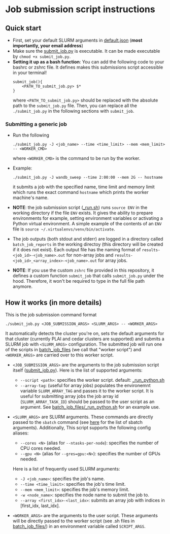 # Job submission script instructions
## Quick start
- First, set your default SLURM arguments in [default.json](default.json) (__most importantly, your email address__)
- Make sure the [submit_job.py](submit_job.py) is executable. It can be made executable by `chmod +x submit_job.py`.
- __Setting it up as a bash function__: You can add the following code to your bashrc or zshrc file. It defines makes this submissions script accessible in your terminal!
    ```
    submit_job(){
        <PATH_TO_submit_job.py> $*
    }
    ```
    where `<PATH_TO_submit_job.py>` should be replaced with the absolute path to the `submit_job.py` file. Then, you can replace all the `./submit_job.py` in the following sections with `submit_job`.

### Submitting a generic job

- Run the following
    ```
    ./submit_job.py -J <job_name> --time <time_limit> --mem <mem_limit> -- <WORKER_CMD>
    ```
    where `<WORKER_CMD>` is the command to be run by the worker.

- Example:
    ```
    ./submit_job.py -J wandb_sweep --time 2:00:00 --mem 2G -- hostname
    ```
    it submits a job with the specified name, time limit and memory limit which runs the exact command `hostname` which prints the worker machine's name.

- __NOTE__: the job submission script ([_run.sh](_run.sh)) runs `source ENV` in the working directory if the file `ENV` exists. It gives the ability to prepare environments for example, setting environment variables or activating a Python virtual environment. A simple example of the contents of an `ENV` file is `source ~/.virtualenvs/venv/bin/activate`.

- The job outputs (both stdout and stderr) are logged in a directory called `batch_job_reports` in the working directoy (this directory will be created if it does not exist). Each output file has the naming format of `results-<job_id>-<job_name>.out` for non-array jobs and `results-<job_id>_<array_index>-<job_name>.out` for array jobs.
- __NOTE__: If you use the custom `zshrc` file provided in this repository, it defines a custom function `submit_job` that calls `submit_job.py` under the hood. Therefore, it won't be required to type in the full file path anymore.

## How it works (in more details)

This is the job submission command format
```
./submit_job.py <JOB_SUBMISSION_ARGS> <SLURM_ARGS> -- <WORKER_ARGS>
```
It automatically detects the cluster you're on, sets the default arguments for that cluster (currently PLAI and cedar clusters are supported) and submits a SLURM job with `<SLURM_ARGS>` configuration. The submitted job will run one of the scripts in [batch_job_files](batch_job_files/) (we call that "worker script") and `<WORKER_ARGS>` are carried over to this worker script.
- `<JOB_SUBMISSION_ARGS>` are the arguments to the job submission script itself ([submit_job.py](submit_job.py)). Here is the list of supported arguments:
    - `--script <path>`: specifies the worker script. default: [_run_python.sh](batch_job_files/_run_python.sh)
    - `--array-tag`: (useful for array jobs) populates the environemnt variable `SLURM_ARRAY_TAG` and passes it to the worker script. It is useful for submitting array jobs the job array id (`SLURM_ARRAY_TASK_ID`) should be passed to the user script as an argument. See [batch_job_files/_run_python.sh](batch_job_files/_run_python.sh) for an example use.
- `<SLURM_ARGS>` are SLURM arguments. These commands are directly passed to the `sbatch` command (see [here](https://slurm.schedmd.com/sbatch.html) for the list of sbatch arguments). Additionally, This script supports the following config aliases:
    - `--cores <N>` (alias for `--ntasks-per-node`): specifies the number of CPU cores needed.
    - `--gpu <N>` (alias for `--gres=gpu:<N>`): specifies the number of GPUs needed.

    Here is a list of frequently used SLURM arguments:
    - `-J <job_name>`: specifies the job's name.
    - `--time <time_limit>`: specifies the job's time limit.
    - `--mem <mem_limit>`: specifies the job's memory limit.
    - `-w <node_name>`: specifies the node name to submit the job to.
    - `--array <first_idx>-<last_idx>`: submits an array job with indices in [first_idx, last_idx].
- `<WORKER_ARGS>` are the arguments to the user script. These arguments will be directly passed to the worker script (see .sh files in [batch_job_files/](batch_job_files/)) in an environment variable called `SCRIPT_ARGS`.
